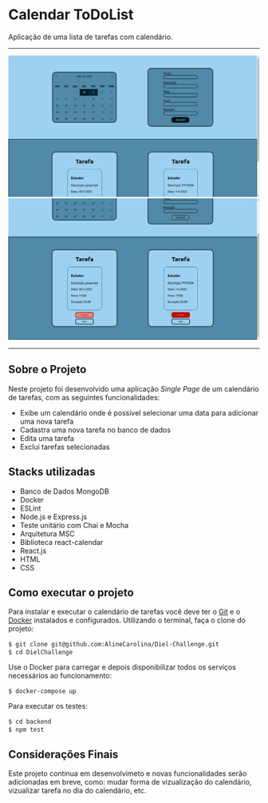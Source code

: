 # Calendar ToDoList
Aplicação de uma lista de tarefas com calendário.

---

![image](./public/images/app.png)
![image](./public/images/app2.png)

---

## Sobre o Projeto
Neste projeto foi desenvolvido uma aplicação _Single Page_ de um calendário de tarefas, com as seguintes funcionalidades:
    <ul>
        <li>Exibe um calendário onde é possivel selecionar uma data para adicionar uma nova tarefa</li>
        <li>Cadastra uma nova tarefa no banco de dados</li>
        <li>Edita uma tarefa</li>
        <li>Exclui tarefas selecionadas</li>
    </ul>

## Stacks utilizadas
<ul>
    <li>Banco de Dados MongoDB</li>
    <li>Docker</li>
    <li>ESLint</li>
    <li>Node.js e Express.js</li>
    <li>Teste unitário com Chai e Mocha</li>
    <li>Arquitetura MSC</li>
    <li>Biblioteca react-calendar</li>
    <li>React.js</li>
    <li>HTML</li>
    <li>CSS</li>
</ul>

## Como executar o projeto
Para instalar e executar o calendário de tarefas você deve ter o [Git](https://gist.github.com/derhuerst/1b15ff4652a867391f03) e o [Docker](https://docs.docker.com/install/) instalados e configurados.
Utilizando o terminal, faça o clone do projeto:
```
$ git clone git@github.com:AlineCarolina/Diel-Challenge.git
$ cd DielChallenge
```
Use o Docker para carregar e depois disponibilizar todos os serviços necessários ao funcionamento:
```
$ docker-compose up
```
Para executar os testes:
```
$ cd backend
$ npm test
```

## Considerações Finais
Este projeto continua em desenvolvimeto e novas funcionalidades serão adicionadas em breve, como: mudar forma de vizualização do calendário, vizualizar tarefa no dia do calendário, etc.
